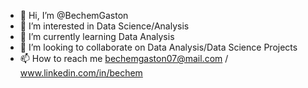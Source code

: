 - 👋 Hi, I’m @BechemGaston
- 👀 I’m interested in Data Science/Analysis
- 🌱 I’m currently learning Data Analysis
- 💞️ I’m looking to collaborate on Data Analysis/Data Science Projects
- 📫 How to reach me bechemgaston07@mail.com / www.linkedin.com/in/bechem


<!---
BechemGaston/BechemGaston is a ✨ special ✨ repository because its `README.md` (this file) appears on your GitHub profile.
You can click the Preview link to take a look at your changes.
--->
